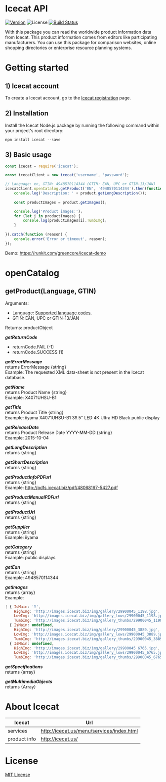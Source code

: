 # Icecat API
[![Version][npm-image]][npm-url] ![License][license-image] [![Build Status][travis-image]][travis-url]


With this package you can read the worldwide product information data from Icecat. This product information comes from editors like participating manufacturers. You can use this package for comparison websites, online shopping directories or enterprise resource planning systems. 



# Getting started

## 1) Icecat account
To create a Icecat account, go to the [Icecat registration](https://icecat.biz/registration/) page.

## 2) Installation
Install the Icecat Node.js package by running the following command within your project's root directory:

```
npm install icecat --save
```

## 3) Basic usage

```js
const icecat = require('icecat');

const icecatClient = new icecat('username', 'password');

// Language: en, GTIN: 4948570114344 (GTIN: EAN, UPC or GTIN-13/JAN) 
icecatClient.openCatalog.getProduct('EN', '4948570114344').then(function (product) {
    console.log('Description: ' + product.getLongDescription());
    
    const productImages = product.getImages();

    console.log('Product images:');
    for (let i in productImages) {
        console.log(productImages[i].TumbImg);
    }
    
}).catch(function (reason) {
    console.error('Error or timeout', reason);
});
```
Demo: https://runkit.com/greencore/icecat-demo

# openCatalog

## getProduct(Language, GTIN)

Arguments:
- Language: [Supported language codes.](Languages.md)
- GTIN: EAN, UPC or GTIN-13/JAN

Returns: productObject


***getReturnCode***
- returnCode.FAIL (-1)
- returnCode.SUCCESS (1)

***getErrorMessage***
<br/>
returns ErrorMessage {string}
<br/>Example: The requested XML data-sheet is not present in the Icecat database.

***getName***
<br/>
returns Product Name {string}
<br/>Example: X4071UHSU-B1

***getTitle***
<br/>
returns Product Title {string}
<br/>Example: iiyama X4071UHSU-B1 39.5" LED 4K Ultra HD Black public display

***getReleaseDate***
<br/>
returns Product Release Date YYYY-MM-DD {string}
<br/>Example: 2015-10-04

***getLongDescription***
<br/>
returns {string}

***getShortDescription***
<br/>
returns {string}

***getProductInfoPDFurl***
<br/>
returns {string}
<br/>Example: http://pdfs.icecat.biz/pdf/48068167-5427.pdf

***getProductManualPDFurl***
<br/>
returns {string}

***getProductUrl***
<br/>
returns {string}

***getSupplier***
<br/>
returns {string}
<br/>Example: iiyama

***getCategory***
<br/>
returns {string}
<br/>Example: public displays

***getEan***
<br/>
returns {string}
<br/>Example: 4948570114344

***getImages***
<br/>
returns {array}
<br/>Example: 
```js
[ { IsMain: 'Y',
    HighImg: 'http://images.icecat.biz/img/gallery/29900045_1198.jpg',
    LowImg: 'http://images.icecat.biz/img/gallery_lows/29900045_1198.jpg',
    TumbImg: 'http://images.icecat.biz/img/gallery_thumbs/29900045_1198.jpg' },
  { IsMain: undefined,
    HighImg: 'http://images.icecat.biz/img/gallery/29900045_3889.jpg',
    LowImg: 'http://images.icecat.biz/img/gallery_lows/29900045_3889.jpg',
    TumbImg: 'http://images.icecat.biz/img/gallery_thumbs/29900045_3889.jpg' },
  { IsMain: undefined,
    HighImg: 'http://images.icecat.biz/img/gallery/29900045_6765.jpg',
    LowImg: 'http://images.icecat.biz/img/gallery_lows/29900045_6765.jpg',
    TumbImg: 'http://images.icecat.biz/img/gallery_thumbs/29900045_6765.jpg' }]
```

***getSpecifications***
<br/>
returns {array}

***getMultimediaObjects***
<br/>
returns {Array}

# About Icecat

| Icecat           | Url                                       |
|------------------|-------------------------------------------|
| services         | http://icecat.us/menu/services/index.html |
| product info     | http://icecat.us/                         | 

# License
[MIT License](https://github.com/GreenCore/icecat/blob/master/LICENSE)

[npm-image]: https://img.shields.io/npm/v/icecat.svg
[npm-url]: https://npmjs.org/package/icecat
[travis-image]: https://travis-ci.org/GreenCore/icecat.svg?branch=master
[travis-url]: https://travis-ci.org/GreenCore/icecat
[license-image]: https://img.shields.io/npm/l/icecat.svg